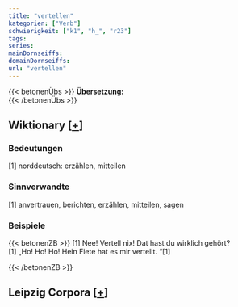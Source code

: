```yaml
---
title: "vertellen"
kategorien: ["Verb"]
schwierigkeit: ["k1", "h_", "r23"]
tags:
series:
mainDornseiffs:
domainDornseiffs:
url: "vertellen"
---
```


{{< betonenÜbs >}}
**Übersetzung:**  
{{< /betonenÜbs >}}

## Wiktionary [[+](https://de.wiktionary.org/wiki/vertellen)]

### Bedeutungen
[1] norddeutsch: erzählen, mitteilen  

### Sinnverwandte
[1] anvertrauen, berichten, erzählen, mitteilen, sagen  

### Beispiele
{{< betonenZB >}}
[1] Nee! Vertell nix! Dat hast du wirklich gehört?  
[1] „Ho! Ho! Ho! Hein Fiete hat es mir vertellt. “[1]  

{{< /betonenZB >}}

## Leipzig Corpora [[+](https://corpora.uni-leipzig.de/en/res?word=vertellen&corpusId=deu_newscrawl-public_2018)]

